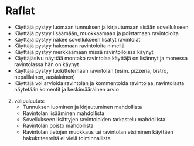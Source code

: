 # Raflat

- Käyttäjä pystyy luomaan tunnuksen ja kirjautumaan sisään sovellukseen
- Käyttäjä pystyy lisäämään, muokkaamaan ja poistamaan ravintoloita
- Käyttäjä pystyy näkee sovellukseen lisätyt ravintolat
- Käyttäjä pystyy hakemaan ravintoloita nimellä
- Käyttäjä pystyy merkkaamaan missä ravintoiloissa käynyt
- Käyttäjäsivu näyttää montako ravintolaa käyttäjä on lisännyt ja monessa ravintolassa hän on käynyt
- Käyttäjä pystyy luokittelemaan ravintolan (esim. pizzeria, bistro, nepalilainen, aasialainen)
- Käyttäjä voi arvioida ravintolan ja kommentoida ravintolaa, ravintolasta näytetään komentit ja keskimääräinen arvio

2. välipalautus:
   - Tunnuksen luominen ja kirjautuminen mahdollista
   - Ravintolan lisääminen mahdollista
   - Sovellukseen lisättyjen ravintoloiden tarkastelu mahdollista
   - Ravintolan poisto mahdollista
   - Ravintolan tietojen muokkaus tai ravintolan etsiminen käyttäen hakukriteereitä ei vielä toiminnallista
